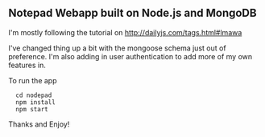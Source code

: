 <h2>Notepad Webapp built on Node.js and MongoDB</h2>


I'm mostly following the tutorial on http://dailyjs.com/tags.html#lmawa

I've changed thing up a bit with the mongoose schema
just out of preference. I'm also adding in user
authentication to add more of my own features in.

To run the app

```
  cd nodepad
  npm install
  npm start
```

Thanks and Enjoy!
